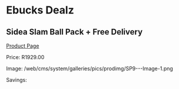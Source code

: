 
# Ebucks Dealz
## Sidea Slam Ball Pack + Free Delivery
[Product Page](https://www.ebucks.com/web/shop/productSelected.do?prodId=1157647278&catId=1173528667)

Price: R1929.00

Image: /web/cms/system/galleries/pics/prodimg/SP9---Image-1.png

Savings: 


	